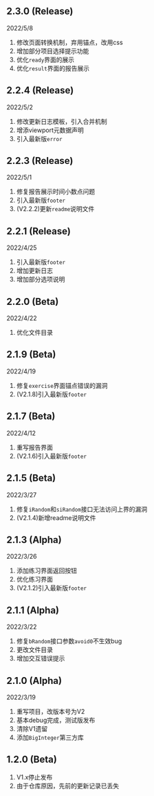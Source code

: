 ## 2.3.0 (Release)

2022/5/8
1. 修改页面转换机制，弃用锚点，改用css
2. 增加部分项目选择提示功能
3. 优化`ready`界面的展示
4. 优化`result`界面的报告展示

## 2.2.4 (Release)

2022/5/2
1. 修改更新日志模板，引入合并机制
2. 增添viewport元数据声明
3. 引入最新版`error`

## 2.2.3 (Release)

2022/5/1
1. 修复报告展示时间小数点问题
2. 引入最新版`footer`
3. (V2.2.2)更新`readme`说明文件

## 2.2.1 (Release)

2022/4/25
1. 引入最新版`footer`
2. 增加更新日志
3. 增加部分选项说明

## 2.2.0 (Beta)

2022/4/22
1. 优化文件目录

## 2.1.9 (Beta)

2022/4/19
1. 修复`exercise`界面锚点错误的漏洞
2. (V2.1.8)引入最新版`footer`

## 2.1.7 (Beta)

2022/4/12
1. 重写报告界面
2. (V2.1.6)引入最新版`footer`

## 2.1.5 (Beta)

2022/3/27
1. 修复`iRandom`和`siRandom`接口无法访问上界的漏洞
2. (V2.1.4)新增readme说明文件

## 2.1.3 (Alpha)

2022/3/26
1. 添加练习界面返回按钮
2. 优化练习界面
3. (V2.1.2)引入最新版`footer`

## 2.1.1 (Alpha)

2022/3/22

1. 修复`bRandom`接口参数`avoid0`不生效bug
2. 更改文件目录
3. 增加交互错误提示

## 2.1.0 (Alpha)

2022/3/19
1. 重写项目，改版本号为V2
2. 基本debug完成，测试版发布
3. 清除V1遗留
4. 添加`BigInteger`第三方库

## 1.2.0 (Beta)

1. V1.x停止发布
2. 由于仓库原因，先前的更新记录已丢失